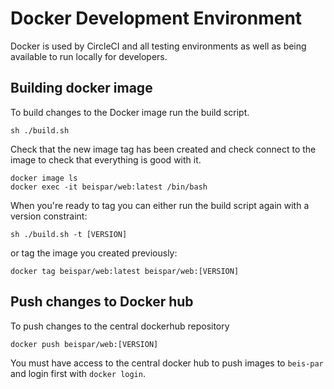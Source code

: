 # Docker Development Environment

Docker is used by CircleCI and all testing environments as well as being available to run locally for developers.

## Building docker image

To build changes to the Docker image run the build script.
```
sh ./build.sh
```

Check that the new image tag has been created and check connect to the image to check that everything is good with it.
```
docker image ls
docker exec -it beispar/web:latest /bin/bash
```

When you're ready to tag you can either run the build script again with a version constraint:
```
sh ./build.sh -t [VERSION]
```
or tag the image you created previously:
```
docker tag beispar/web:latest beispar/web:[VERSION]
```

## Push changes to Docker hub

To push changes to the central dockerhub repository
```
docker push beispar/web:[VERSION]
```

You must have access to the central docker hub to push images to `beis-par` and login first with `docker login`.